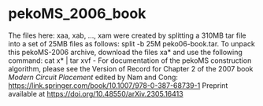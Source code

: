 # pekoMS_2006_book

The files here: xaa, xab, ..., xam were created by splitting a 310MB tar file 
into a set of 25MB files as follows: split -b 25M peko06-book.tar.
To unpack this pekoMS-2006 archive, download the files xa* 
and use the following command:  cat x* | tar xvf -
For documentation of the pekoMS construction algorithm, please see the Version of Record 
for Chapter 2 of the 2007 book *Modern Circuit Placement* edited by Nam and Cong: 
https://link.springer.com/book/10.1007/978-0-387-68739-1
Preprint available at https://doi.org/10.48550/arXiv.2305.16413
